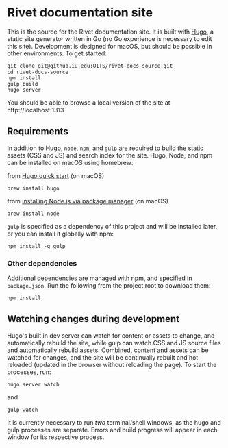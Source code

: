 # Rivet documentation site

This is the source for the Rivet documentation site. It is built with [Hugo](https://gohugo.io/), a static site generator written in Go (no Go experience is necessary to edit this site). Development is designed for macOS, but should be possible in other environments. To get started:
```
git clone git@github.iu.edu:UITS/rivet-docs-source.git
cd rivet-docs-source
npm install
gulp build
hugo server
```
You should be able to browse a local version of the site at http://localhost:1313

## Requirements

In addition to Hugo, `node`, `npm`, and `gulp` are required to build the static assets (CSS and JS) and search index for the site. Hugo, Node, and npm can be installed on macOS using homebrew:

from [Hugo quick start](https://gohugo.io/getting-started/quick-start/) (on macOS)
```
brew install hugo
```

from [Installing Node.js via package manager](https://nodejs.org/en/download/package-manager/) (on macOS)
```
brew install node
```

`gulp` is specified as a dependency of this project and will be installed later, or you can install it globally with npm:
```
npm install -g gulp
```

### Other dependencies

Additional dependencies are managed with npm, and specified in `package.json`. Run the following from the project root to download them:
```
npm install
```

## Watching changes during development
Hugo's built in dev server can watch for content or assets to change, and automatically rebuild the site, while gulp can watch CSS and JS source files and automatically rebuild assets. Combined, content and assets can be watched for changes, and the site will be continually rebuilt and hot-reloaded (updated in the browser without reloading the page). To start the processes, run:
```
hugo server watch
```
and
```
gulp watch
```
It is currently necessary to run *two* terminal/shell windows, as the hugo and gulp processes are separate. Errors and build progress will appear in each window for its respective process.
